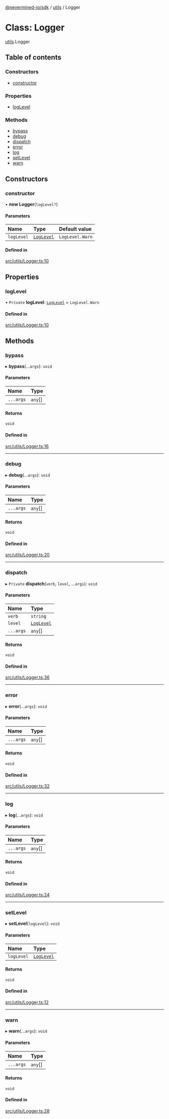 [@nevermined-io/sdk](../code-reference.md) / [utils](../modules/utils.md) / Logger

# Class: Logger

[utils](../modules/utils.md).Logger

## Table of contents

### Constructors

- [constructor](utils.Logger.md#constructor)

### Properties

- [logLevel](utils.Logger.md#loglevel)

### Methods

- [bypass](utils.Logger.md#bypass)
- [debug](utils.Logger.md#debug)
- [dispatch](utils.Logger.md#dispatch)
- [error](utils.Logger.md#error)
- [log](utils.Logger.md#log)
- [setLevel](utils.Logger.md#setlevel)
- [warn](utils.Logger.md#warn)

## Constructors

### constructor

• **new Logger**(`logLevel?`)

#### Parameters

| Name       | Type                                     | Default value   |
| :--------- | :--------------------------------------- | :-------------- |
| `logLevel` | [`LogLevel`](../enums/utils.LogLevel.md) | `LogLevel.Warn` |

#### Defined in

[src/utils/Logger.ts:10](https://github.com/nevermined-io/sdk-js/blob/55f88d2/src/utils/Logger.ts#L10)

## Properties

### logLevel

• `Private` **logLevel**: [`LogLevel`](../enums/utils.LogLevel.md) = `LogLevel.Warn`

#### Defined in

[src/utils/Logger.ts:10](https://github.com/nevermined-io/sdk-js/blob/55f88d2/src/utils/Logger.ts#L10)

## Methods

### bypass

▸ **bypass**(...`args`): `void`

#### Parameters

| Name      | Type    |
| :-------- | :------ |
| `...args` | `any`[] |

#### Returns

`void`

#### Defined in

[src/utils/Logger.ts:16](https://github.com/nevermined-io/sdk-js/blob/55f88d2/src/utils/Logger.ts#L16)

---

### debug

▸ **debug**(...`args`): `void`

#### Parameters

| Name      | Type    |
| :-------- | :------ |
| `...args` | `any`[] |

#### Returns

`void`

#### Defined in

[src/utils/Logger.ts:20](https://github.com/nevermined-io/sdk-js/blob/55f88d2/src/utils/Logger.ts#L20)

---

### dispatch

▸ `Private` **dispatch**(`verb`, `level`, ...`args`): `void`

#### Parameters

| Name      | Type                                     |
| :-------- | :--------------------------------------- |
| `verb`    | `string`                                 |
| `level`   | [`LogLevel`](../enums/utils.LogLevel.md) |
| `...args` | `any`[]                                  |

#### Returns

`void`

#### Defined in

[src/utils/Logger.ts:36](https://github.com/nevermined-io/sdk-js/blob/55f88d2/src/utils/Logger.ts#L36)

---

### error

▸ **error**(...`args`): `void`

#### Parameters

| Name      | Type    |
| :-------- | :------ |
| `...args` | `any`[] |

#### Returns

`void`

#### Defined in

[src/utils/Logger.ts:32](https://github.com/nevermined-io/sdk-js/blob/55f88d2/src/utils/Logger.ts#L32)

---

### log

▸ **log**(...`args`): `void`

#### Parameters

| Name      | Type    |
| :-------- | :------ |
| `...args` | `any`[] |

#### Returns

`void`

#### Defined in

[src/utils/Logger.ts:24](https://github.com/nevermined-io/sdk-js/blob/55f88d2/src/utils/Logger.ts#L24)

---

### setLevel

▸ **setLevel**(`logLevel`): `void`

#### Parameters

| Name       | Type                                     |
| :--------- | :--------------------------------------- |
| `logLevel` | [`LogLevel`](../enums/utils.LogLevel.md) |

#### Returns

`void`

#### Defined in

[src/utils/Logger.ts:12](https://github.com/nevermined-io/sdk-js/blob/55f88d2/src/utils/Logger.ts#L12)

---

### warn

▸ **warn**(...`args`): `void`

#### Parameters

| Name      | Type    |
| :-------- | :------ |
| `...args` | `any`[] |

#### Returns

`void`

#### Defined in

[src/utils/Logger.ts:28](https://github.com/nevermined-io/sdk-js/blob/55f88d2/src/utils/Logger.ts#L28)
